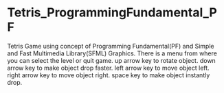 # Tetris_ProgrammingFundamental_PF
Tetris Game using concept of Programming Fundamental(PF) and Simple and Fast Multimedia Library(SFML) Graphics.
There is a menu from where you can select the level or quit game.
up arrow key to rotate object.
down arrow key to make object drop faster.
left arrow key to move object left.
right arrow key to move object right.
space key to make object instantly drop.
